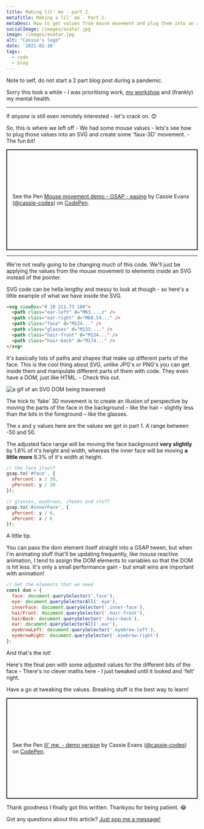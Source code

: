 ```yaml
---
title: Making lil' me - part 2.
metaTitle: Making a lil' me - Part 2.
metaDesc: How to get values from mouse movement and plug them into an animation - animating the SVG.
socialImage: /images/avatar.jpg
image: /images/avatar.jpg
alt: "Cassie's logo"
date: '2021-01-16'
tags:
  - code
  - blog
---
```


Note to self, do not start a 2 part blog post during a pandemic.

Sorry this took a while - I was prioritising work, <a href="http://localhost:8080/speaking/getting-started-with-svg-animation/">my workshop</a> and (frankly) my mental health.

---

If _anyone_ is still even remotely interested - let's crack on. 😊

So, this is where we left off - We had some mouse values - lets's see how to plug those values into an SVG and create some 'faux-3D' movement. - The fun bit!

<p class="codepen" data-height="400" data-theme-id="dark" data-preview="true" data-default-tab="result" data-user="cassie-codes" data-slug-hash="rNxYpzO" style="height: 265px; box-sizing: border-box; display: flex; align-items: center; justify-content: center; border: 2px solid; margin: 1em 0; padding: 1em;" data-pen-title="Mouse movement demo - GSAP - easing">
  <span>See the Pen <a href="https://codepen.io/cassie-codes/pen/rNxYpzO">
  Mouse movement demo - GSAP - easing</a> by Cassie Evans (<a href="https://codepen.io/cassie-codes">@cassie-codes</a>)
  on <a href="https://codepen.io">CodePen</a>.</span>
</p>
<script async src="https://static.codepen.io/assets/embed/ei.js"></script>

---

We're not really going to be changing much of this code. We'll just be applying the values from the mouse movement to elements inside an SVG instead of the pointer.

SVG code can be hella lengthy and messy to look at though - so here's a little example of what we have inside the SVG.

```html
<svg viewBox="0 10 211.73 180">
  <path class="ear-left" d="M63....z" />
  <path class="ear-right" d="M68.54..." />
  <path class="face" d="M124..." />
  <path class="glasses" d="M133...." />
  <path class="hair-front" d="M124..." />
  <path class="hair-back" d="M174..." />
</svg>
```

It's basically lots of paths and shapes that make up different parts of the face.
This is the cool thing about SVG, unlike JPG's or PNG's you can get inside them and manipulate different parts of them with code. They even have a DOM, just like HTML. - Check this out.

![a gif of an SVG DOM being traversed](/images/gifme.gif)

The trick to 'fake' 3D movement is to create an illusion of perspective by moving the parts of the face in the background – like the hair – slightly less than the bits in the foreground – like the glasses.

The x and y values here are the values we got in part 1. A range between -50 and 50.

The adjusted face range will be moving the face background **very slightly** by 1.6% of it's height and width, whereas the inner face will be moving **a little more** 8.3% of it's width at height.

```js
// the face itself
gsap.to('#face', {
  xPercent: x / 30,
  yPercent: y / 30
});

// glasses, eyebrows, cheeks and stuff
gsap.to('#innerFace', {
  yPercent: y / 6,
  xPercent: x / 6
});
```

A little tip.

You can pass the dom element itself straight into a GSAP tween, but when I'm animating stuff that'll be updating frequently, like mouse reactive animation, I tend to assign the DOM elements to variables so that the DOM is hit less. It's only a small performance gain - but small wins are important with animation!

```js
// Get the elements that we need
const dom = {
  face: document.querySelector('.face'),
  eye: document.querySelectorAll('.eye'),
  innerFace: document.querySelector('.inner-face'),
  hairFront: document.querySelector('.hair-front'),
  hairBack: document.querySelector('.hair-back'),
  ear: document.querySelectorAll('.ear'),
  eyebrowLeft: document.querySelector('.eyebrow-left'),
  eyebrowRight: document.querySelector('.eyebrow-right')
};
```

And that's the lot!

Here's the final pen with some adjusted values for the different bits of the face - There's no clever maths here - I just tweaked until it looked and 'felt' right.

Have a go at tweaking the values. Breaking stuff is the best way to learn!

<p class="codepen" data-height="400" data-theme-id="dark" data-default-tab="js,result" data-user="cassie-codes" data-slug-hash="11408ffe754190da38020c0adeb25a55" style="height: 265px; box-sizing: border-box; display: flex; align-items: center; justify-content: center; border: 2px solid; margin: 1em 0; padding: 1em;" data-pen-title="lil' me. - demo version">
  <span>See the Pen <a href="https://codepen.io/cassie-codes/pen/11408ffe754190da38020c0adeb25a55">
  lil' me. - demo version</a> by Cassie Evans (<a href="https://codepen.io/cassie-codes">@cassie-codes</a>)
  on <a href="https://codepen.io">CodePen</a>.</span>
</p>
<script async src="https://cpwebassets.codepen.io/assets/embed/ei.js"></script>

Thank goodness I finally got this written. Thankyou for being patient. 😂

Got any questions about this article? [Just pop me a message!](https://twitter.com/cassiecodes)
